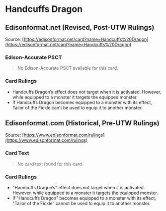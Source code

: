 # Handcuffs Dragon

## Edisonformat.net (Revised, Post-UTW Rulings)

Source: [https://edisonformat.net/card?name=Handcuffs%20Dragon](https://edisonformat.net/card?name=Handcuffs%20Dragon)

### Edison-Accurate PSCT

> No Edison-Accurate PSCT available for this card.

### Card Rulings

*   Handcuffs Dragon’s effect does not target when it is activated. However, while equipped to a monster it targets the equipped monster.
*   If Handcuffs Dragon becomes equipped to a monster with its effect, Tailor of the Fickle can't be used to equip it to another monster.


## Edisonformat.com (Historical, Pre-UTW Rulings)

Source: [https://www.edisonformat.com/rulings](https://www.edisonformat.com/rulings)

### Card Text

> No card text found for this card.

### Card Rulings

*   "Handcuffs Dragon’s" effect does not target when it is activated. However, while equipped to a monster it targets the equipped monster.
*   If "Handcuffs Dragon" becomes equipped to a monster with its effect, "Tailor of the Fickle" cannot be used to equip it to another monster.


